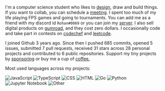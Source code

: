 I'm a computer science student who likes to [design](https://www.behance.net/rohzzn), draw and build things. If you want to collab, you can schedule a [meeting](https://calendly.com/rohzzn/meet). I spent too much of my life playing FPS games and going to tournaments. You can add me as a friend with my discord id `Rohan#0069` or you can join my [server](https://discord.com/invite/gubvkKGskx). I also sell digital products on [gumroad](https://rohzzn.gumroad.com/), and they cost zero dollars. I occasionally code and take part in contests on [codechef](https://www.codechef.com/users/rohansanjeev) and [leetcode](https://leetcode.com/rohzzn/). 

I joined Github 3 years ago. Since then I pushed 685 commits, opened 5 issues, submitted 7 pull requests, received 31 stars across 28 personal projects and contributed to 6 public repositories. Support my tiny projects by [sponsoring](https://github.com/sponsors/rohzzn) or buy me a cup of [coffee.]()

Most used languages across my projects:

![JavaScript](https://img.shields.io/static/v1?style=flat-square&label=%E2%A0%80&color=555&labelColor=%23f1e05a&message=JavaScript%EF%B8%B154.9%25)
![TypeScript](https://img.shields.io/static/v1?style=flat-square&label=%E2%A0%80&color=555&labelColor=%233178c6&message=TypeScript%EF%B8%B120.2%25)
![CSS](https://img.shields.io/static/v1?style=flat-square&label=%E2%A0%80&color=555&labelColor=%23563d7c&message=CSS%EF%B8%B19.3%25)
![HTML](https://img.shields.io/static/v1?style=flat-square&label=%E2%A0%80&color=555&labelColor=%23e34c26&message=HTML%EF%B8%B16.5%25)
![Go](https://img.shields.io/static/v1?style=flat-square&label=%E2%A0%80&color=555&labelColor=%2300ADD8&message=Go%EF%B8%B13.5%25)
![Python](https://img.shields.io/static/v1?style=flat-square&label=%E2%A0%80&color=555&labelColor=%233572A5&message=Python%EF%B8%B12.4%25)
![Jupyter Notebook](https://img.shields.io/static/v1?style=flat-square&label=%E2%A0%80&color=555&labelColor=%23DA5B0B&message=Jupyter%20Notebook%EF%B8%B12.4%25)
![Other](https://img.shields.io/static/v1?style=flat-square&label=%E2%A0%80&color=555&labelColor=%23ededed&message=Other%EF%B8%B10.3%25)
